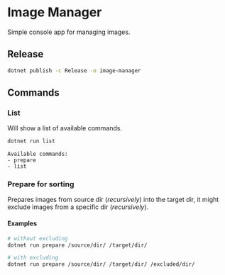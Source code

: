 Image Manager
=============

Simple console app for managing images.

## Release
```sh
dotnet publish -c Release -o image-manager
```

## Commands

### List
Will show a list of available commands.
```sh
dotnet run list
```
```
Available commands:
- prepare
- list
```

### Prepare for sorting
Prepares images from source dir (_recursively_) into the target dir, it might exclude images from a specific dir (_recursively_).

#### Examples
```sh
# without excluding
dotnet run prepare /source/dir/ /target/dir/

# with excluding
dotnet run prepare /source/dir/ /target/dir/ /excluded/dir/
```
